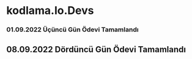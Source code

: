 # kodlama.Io.Devs
<h3>01.09.2022 Üçüncü Gün Ödevi Tamamlandı</h3>
<h2>08.09.2022 Dördüncü Gün Ödevi Tamamlandı</h2>
